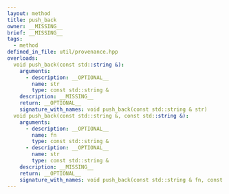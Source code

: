 ```yaml
---
layout: method
title: push_back
owner: __MISSING__
brief: __MISSING__
tags:
  - method
defined_in_file: util/provenance.hpp
overloads:
  void push_back(const std::string &):
    arguments:
      - description: __OPTIONAL__
        name: str
        type: const std::string &
    description: __MISSING__
    return: __OPTIONAL__
    signature_with_names: void push_back(const std::string & str)
  void push_back(const std::string &, const std::string &):
    arguments:
      - description: __OPTIONAL__
        name: fn
        type: const std::string &
      - description: __OPTIONAL__
        name: str
        type: const std::string &
    description: __MISSING__
    return: __OPTIONAL__
    signature_with_names: void push_back(const std::string & fn, const std::string & str)
---
```

